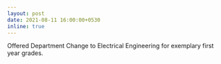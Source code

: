 ```yaml
---
layout: post
date: 2021-08-11 16:00:00+0530
inline: true
---
```


Offered Department Change to Electrical Engineering for exemplary first year grades.
